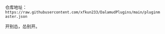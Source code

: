 仓库地址：
```https://raw.githubusercontent.com/xfkun233/DalamudPlugins/main/pluginmaster.json```


开别怂，怂别开。
